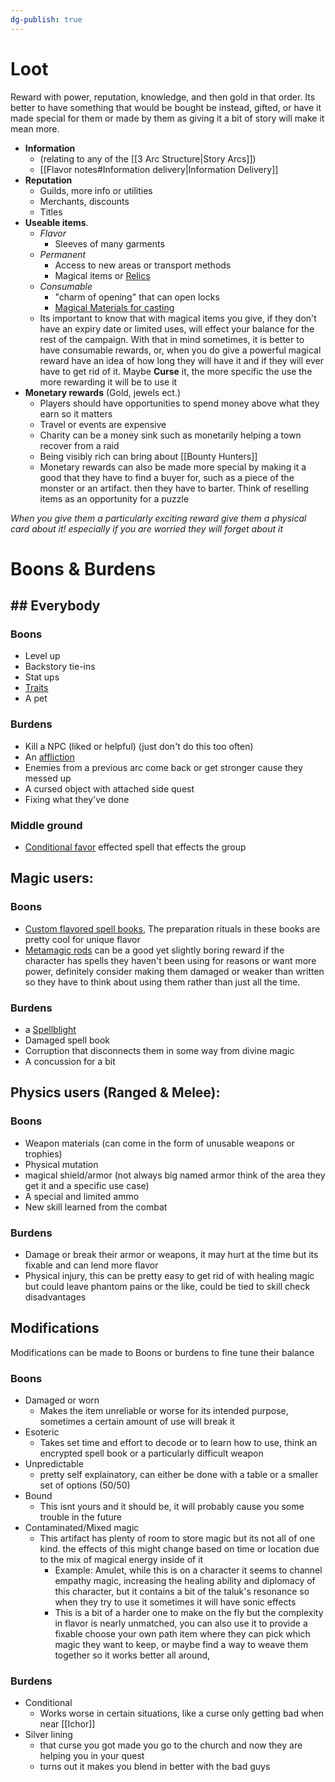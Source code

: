```yaml
---
dg-publish: true
---
```


# Loot 
Reward with power, reputation, knowledge, and then gold in that order. Its better to have something that would be bought be instead, gifted, or have it made special for them or made by them as giving it a bit of story will make it mean more. 
- **Information** 
	- (relating to any of the [[3 Arc Structure|Story Arcs]])  
	- [[Flavor notes#Information delivery|Information Delivery]]
- **Reputation**
	- Guilds, more info or utilities
	- Merchants, discounts
	- Titles
- **Useable items**. 
	- *Flavor*
		- Sleeves of many garments
	- *Permanent*
		- Access to new areas or transport methods
		- Magical items or [Relics](https://www.d20pfsrd.com/magic-items/relics/)
	- *Consumable*
		- "charm of opening" that can open locks
		- [Magical Materials for casting](https://www.d20pfsrd.com/magic/variant-magic-rules/esoteric-material-components/)
	- Its important to know that with magical items you give, if they don't have an expiry date or limited uses, will effect your balance for the rest of the campaign. With that in mind sometimes, it is better to have consumable rewards, or, when you do give a powerful magical reward have an idea of how long they will have it and if they will ever have to get rid of it. Maybe **Curse** it, the more specific the use the more rewarding it will be to use it
- **Monetary rewards** (Gold, jewels ect.)
	- Players should have opportunities to spend money above what they earn so it matters
	- Travel or events are expensive
	- Charity can be a money sink such as monetarily helping a town recover from a raid
	- Being visibly rich can bring about [[Bounty Hunters]]
	- Monetary rewards can also be made more special by making it a good that they have to find a buyer for, such as a piece of the monster or an artifact. then they have to barter. Think of reselling items as an opportunity for a puzzle

*When you give them a particularly exciting reward give them a physical card about it! especially if you are worried they will forget about it*
# Boons & Burdens
## ## Everybody
### Boons
- Level up
- Backstory tie-ins
- Stat ups
-  [Traits](https://www.d20pfsrd.com/traits/)
- A pet
### Burdens
- Kill a NPC (liked or helpful) (just don't do this too often)
- An [affliction](https://www.d20pfsrd.com/gamemastering/afflictions/)
- Enemies from a previous arc come back or get stronger cause they messed up
- A cursed object with attached side quest
- Fixing what they've done
### Middle ground
- [Conditional favor](https://www.aonprd.com/SpellDisplay.aspx?ItemName=Conditional%20Favor) effected spell that effects the group
## Magic users:
### Boons
- [Custom flavored spell books](https://www.d20pfsrd.com/magic/spellbooks/), The preparation rituals in these books are pretty cool for unique flavor
- [Metamagic rods](https://www.d20pfsrd.com/magic-items/rods/metamagic-rods/) can be a good yet slightly boring reward if the character has spells they haven't been using for reasons or want more power, definitely consider making them damaged or weaker than written so they have to think about using them rather than just all the time.

### Burdens
- a [Spellblight](https://www.d20pfsrd.com/magic/variant-magic-rules/spellblights)
- Damaged spell book
- Corruption that disconnects them in some way from divine magic
- A concussion for a bit
## Physics users (Ranged & Melee):
### Boons
- Weapon materials (can come in the form of unusable weapons or trophies)
- Physical mutation
-  magical shield/armor (not always big named armor think of the area they get it and a specific use case)
- A special and limited ammo
- New skill learned from the combat

### Burdens
- Damage or break their armor or weapons, it may hurt at the time but its fixable and can lend more flavor
- Physical injury, this can be pretty easy to get rid of with healing magic but could leave phantom pains or the like, could be tied to skill check disadvantages

## Modifications
Modifications can be made to Boons or burdens to fine tune their balance
### Boons
- Damaged or worn
	- Makes the item unreliable or worse for its intended purpose, sometimes a certain amount of use will break it
- Esoteric
	- Takes set time and effort to decode or to learn how to use, think an encrypted spell book or a particularly difficult weapon
- Unpredictable
	- pretty self explainatory, can either be done with a table or a smaller set of options (50/50)
- Bound
	- This isnt yours and it should be, it will probably cause you some trouble in the future
- Contaminated/Mixed magic
	- This artifact has plenty of room to store magic but its not all of one kind. the effects of this might change based on time or location due to the mix of magical energy inside of it
		- Example: Amulet, while this is on a character it seems to channel empathy magic, increasing the healing ability and diplomacy of this character, but it contains a bit of the taluk's resonance so when they try to use it sometimes it will have sonic effects 
		- This is a bit of a harder one to make on the fly but the complexity in flavor is nearly unmatched, you can also use it to provide a fixable choose your own path item where they can pick which magic they want to keep, or maybe find a way to weave them together so it works better all around,
### Burdens
- Conditional
	- Works worse in certain situations, like a curse only getting bad when near [[Ichor]] 
- Silver lining
	- that curse you got made you go to the church and now they are helping you in your quest
	- turns out it makes you blend in better with the bad guys